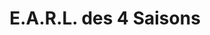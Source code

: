 ---
title: "E.A.R.L. des 4 Saisons"
url: /souleuvre-en-bocage/e-a-r-l-des-4-saisons/
shop: ferme
---